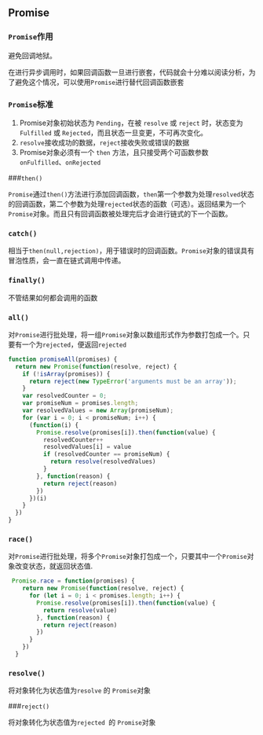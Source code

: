 ## Promise

### `Promise`作用

避免回调地狱。

在进行异步调用时，如果回调函数一旦进行嵌套，代码就会十分难以阅读分析，为了避免这个情况，可以使用`Promise`进行替代回调函数嵌套



### `Promise`标准

1. Promise对象初始状态为 `Pending`，在被 `resolve` 或 `reject` 时，状态变为 `Fulfilled` 或 `Rejected`，而且状态一旦变更，不可再次变化。
2. `resolve`接收成功的数据，`reject`接收失败或错误的数据
3. Promise对象必须有一个 `then` 方法，且只接受两个可函数参数 `onFulfilled`、`onRejected`



###`then()`

`Promise`通过`then()`方法进行添加回调函数，`then`第一个参数为处理`resolved`状态的回调函数，第二个参数为处理`rejected`状态的函数（可选）。返回结果为一个`Promise`对象。而且只有回调函数被处理完后才会进行链式的下一个函数。



### `catch()`

相当于`then(null,rejection)`，用于错误时的回调函数。`Promise`对象的错误具有冒泡性质，会一直在链式调用中传递。



### `finally()`

不管结果如何都会调用的函数



### `all()`

对`Promise`进行批处理，将一组`Promise`对象以数组形式作为参数打包成一个。只要有一个为`rejected`，便返回`rejected`

```javascript
function promiseAll(promises) {
  return new Promise(function(resolve, reject) {
    if (!isArray(promises)) {
      return reject(new TypeError('arguments must be an array'));
    }
    var resolvedCounter = 0;
    var promiseNum = promises.length;
    var resolvedValues = new Array(promiseNum);
    for (var i = 0; i < promiseNum; i++) {
      (function(i) {
        Promise.resolve(promises[i]).then(function(value) {
          resolvedCounter++
          resolvedValues[i] = value
          if (resolvedCounter == promiseNum) {
            return resolve(resolvedValues)
          }
        }, function(reason) {
          return reject(reason)
        })
      })(i)
    }
  })
}
```



### `race()`

对`Promise`进行批处理，将多个`Promise`对象打包成一个，只要其中一个`Promise`对象改变状态，就返回状态值.

```javascript
 Promise.race = function(promises) {
    return new Promise(function(resolve, reject) {
      for (let i = 0; i < promises.length; i++) {
        Promise.resolve(promises[i]).then(function(value) {
          return resolve(value)
        }, function(reason) {
          return reject(reason)
        })
      }
    })
  }
```



### `resolve()`

将对象转化为状态值为`resolve` 的 `Promise`对象



###`reject()`

将对象转化为状态值为`rejected `的 `Promise`对象